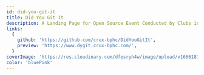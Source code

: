 ```yaml
---
id: did-you-git-it
title: Did You Git It
description: A Landing Page for Open Source Event Conducted by Clubs in BPHC.
links:
  {
    github: 'https://github.com/crux-bphc/DidYouGitIt',
    preview: 'https://www.dygit.crux-bphc.com/',
  }
coverImage: 'https://res.cloudinary.com/dfesryh4w/image/upload/v1666187838/portfolio/did-you-git-it.png'
color: 'bluePink'
---
```

